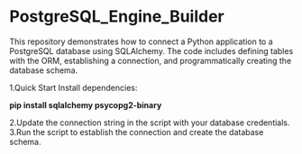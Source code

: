 # PostgreSQL_Engine_Builder

This repository demonstrates how to connect a Python application to a PostgreSQL database using SQLAlchemy. The code includes defining tables with the ORM, establishing a connection, and programmatically creating the database schema.

1.Quick Start
Install dependencies:

**pip install sqlalchemy psycopg2-binary**

2.Update the connection string in the script with your database credentials.
3.Run the script to establish the connection and create the database schema.

